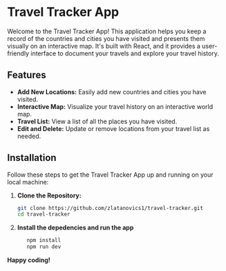 # Travel Tracker App

Welcome to the Travel Tracker App! This application helps you keep a record of the countries and cities you have visited and presents them visually on an interactive map. It's built with React, and it provides a user-friendly interface to document your travels and explore your travel history.

## Features

- **Add New Locations:** Easily add new countries and cities you have visited.
- **Interactive Map:** Visualize your travel history on an interactive world map.
- **Travel List:** View a list of all the places you have visited.
- **Edit and Delete:** Update or remove locations from your travel list as needed.

## Installation

Follow these steps to get the Travel Tracker App up and running on your local machine:

1. **Clone the Repository:**

   ```bash
   git clone https://github.com/zlatanovics1/travel-tracker.git
   cd travel-tracker
   ```

2. **Install the depedencies and run the app**
   ```bash
      npm install
      npm run dev
   ```

**Happy coding!**
